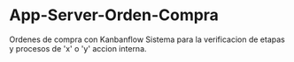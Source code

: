 # App-Server-Orden-Compra
Ordenes de compra con Kanbanflow
Sistema para la verificacion de etapas y procesos de 'x' o 'y' accion interna.
